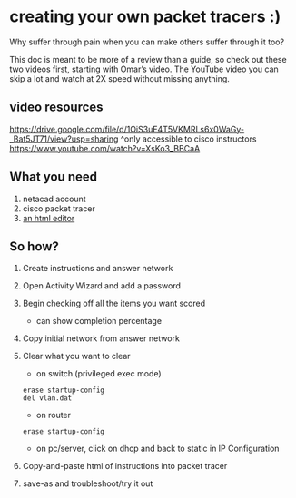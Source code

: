 # creating your own packet tracers :)
Why suffer through pain when you can make others suffer through it too?

This doc is meant to be more of a review than a guide, so check out these two videos first, starting with Omar’s video. The YouTube video you can skip a lot and watch at 2X speed without missing anything.

## video resources
https://drive.google.com/file/d/1OiS3uE4T5VKMRLs6x0WaGy-_Bat5JT71/view?usp=sharing
^only accessible to cisco instructors
https://www.youtube.com/watch?v=XsKo3_BBCaA

## What you need
1. netacad account
2. cisco packet tracer
3. [an html editor](https://html-online.com/editor/)

## So how?
1. Create instructions and answer network
3. Open Activity Wizard and add a password
4. Begin checking off all the items you want scored
   - can show completion percentage
5. Copy initial network from answer network
6. Clear what you want to clear
   - on switch (privileged exec mode)
   ```
   erase startup-config
   del vlan.dat
   ```
   - on router
   ```
   erase startup-config
   ```
   - on pc/server, click on dhcp and back to static in IP Configuration
   
   
7. Copy-and-paste html of instructions into packet tracer
8. save-as and troubleshoot/try it out

